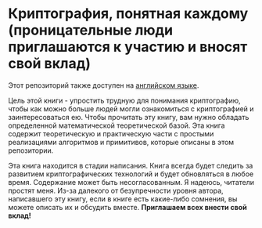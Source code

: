 # Криптография, понятная каждому (проницательные люди приглашаются к участию и вносят свой вклад)
Этот репозиторий также доступен на [английском языке](readme.md).

Цель этой книги - упростить трудную для понимания криптографию, чтобы как можно больше людей могли ознакомиться с криптографией и заинтересоваться ею. Чтобы прочитать эту книгу, вам нужно обладать определенной математической теоретической базой. Эта книга содержит теоретическую и практическую части с простыми реализациями алгоритмов и примитивов, которые описаны в этом репозитории.

Эта книга находится в стадии написания. Книга всегда будет следить за развитием криптографических технологий и будет обновляться в любое время. Содержание может быть несогласованным. Я надеюсь, читатели простят меня. Из-за далекого от безупречности уровня автора, написавшего эту книгу, если в книге есть какие-либо сомнения, вы можете описать их и обсудить вместе. **Приглашаем всех внести свой вклад!**